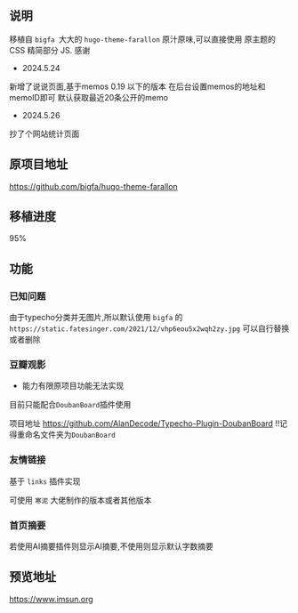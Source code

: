 ## 说明

移植自 `bigfa `大大的 `hugo-theme-farallon` 原汁原味,可以直接使用 原主题的CSS 
精简部分 JS.
感谢

- 2024.5.24

新增了说说页面,基于memos 0.19 以下的版本
在后台设置memos的地址和memoID即可
默认获取最近20条公开的memo

- 2024.5.26

抄了个网站统计页面

## 原项目地址
https://github.com/bigfa/hugo-theme-farallon

## 移植进度

95%

## 功能

### 已知问题

由于typecho分类并无图片,所以默认使用
`bigfa` 的 `https://static.fatesinger.com/2021/12/vhp6eou5x2wqh2zy.jpg` 
可以自行替换或者删除


### 豆瓣观影
* 能力有限原项目功能无法实现

目前只能配合`DoubanBoard`插件使用

项目地址
https://github.com/AlanDecode/Typecho-Plugin-DoubanBoard
!!记得重命名文件夹为`DoubanBoard`

### 友情链接

基于 `links` 插件实现

可使用 `寒泥` 大佬制作的版本或者其他版本

### 首页摘要

若使用AI摘要插件则显示AI摘要,不使用则显示默认字数摘要


## 预览地址

https://www.imsun.org
